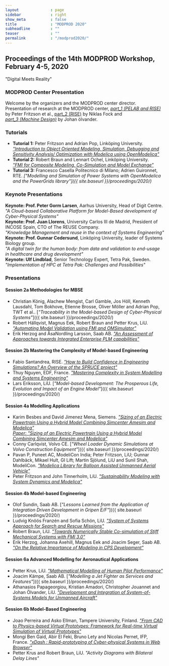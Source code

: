 ```yaml
---
layout              : page
sidebar             : right
show_meta           : false
title               : "MODPROD 2020"
subheadline         : ""
teaser              : ""
permalink           : "/modprod2020/"
---
```


## Proceedings of the 14th MODPROD Workshop, February 4-5, 2020

"Digital Meets Reality"

### MODPROD Center Presentation

Welcome by the organizers and the MODPROD center director.\
Presentation of research at the MODPROD center, *[part_1 (PELAB and RISE)](https://liuonline.sharepoint.com/:b:/s/Team_Modprod2/ERRW3qk7vr5GpvQ0SKTNOnYBY4n1gpLhYr91VwR8ctMEnw?e=hgtDx9)* by Peter Fritzson et al., [part_2 (RISE)](https://liuonline.sharepoint.com/:b:/s/Team_Modprod2/EfnkGV2ljtdBgNCnuF1KBhgBfDROo94X86xxUHaGcaqLuw?e=iYZ6Oy) by Niklas Fock and\
*[part_3 (Machine Design)](https://liuonline.sharepoint.com/:b:/s/Team_Modprod2/EQOeTKmXX2dFlGagXNPOBnwBvygvFfN--L7eQpu77f_uZw?e=PKdwEu)* by Johan &#246;lvander.

### Tutorials

-   **Tutorial 1:** Peter Fritzson and Adrian Pop, Link&#246;ping University.\
    *["Introduction to Object Oriented Modeling, Simulation, Debugging and Sensitivity Analysis/ Optimization with Modelica using OpenModelica"](https://liuonline.sharepoint.com/:b:/s/Team_Modprod2/EUhZIVE8J6BGnXW98B3m37EBH9gcdERoyCDAkl29xM_9-Q?e=NjG3ox)*
-   **Tutorial 2:** Robert Braun and Lennart Ochel, Link&#246;ping University.\
    *["FMI for Composite Modeling, Co-Simulation and Model Exchange"](https://liuonline.sharepoint.com/:b:/s/Team_Modprod2/EZbFznPijVJAsX69IVdyg58BS9Ltq49Jcl_cdi6rY9Qelw?e=eflyQO)*
-   **Tutorial 3:** Francesco Casella Politecnico di Milano; Adrien Guironnet, RTE. *["Modelling and Simulation of Power Systems with OpenModelica and the PowerGrids library"]({{ site.baseurl }}/proceedings/2020/)*

### Keynote Presentations

**Keynote: Prof. Peter Gorm Larsen**, Aarhus University, Head of Digit Centre.\
*"A Cloud-based Collaborative Platform for Model-Based development of Cyber-Physical Systems"*\
**Keynote: Prof. Juan Llorens**, University Carlos III de Madrid, President of INCOSE Spain, CTO of The REUSE Company.\
*"Knowledge Management and reuse in the context of Systems Engineering"*\
**Keynote: Prof. Gunnar Cedersund**, Link&#246;ping University, leader of Systems Biology group.\
*"A digital twin for the human body: from data and validation to end-usage in healthcare and drug development"*\
**Keynote: Ulf Lindblad**, Senior Technology Expert, Tetra Pak, Sweden.\
*"Implementation of HPC at Tetra Pak: Challenges and Possibilities"*

### Presentations

#### Session 2a Methodologies for MBSE

-   Christian K&#246;nig, Alachew Mengist, Carl Gamble, Jos H&#246;ll, Kenneth Lausdahl, Tom Bokhove, Etienne Brosse, Oliver M&#246;ller and Adrian Pop, TWT et al.. [*"Traceability in the Model-based Design of Cyber-Physical Systems"*]({{ site.baseurl }}/proceedings/2020/)
-   Robert H&#228;llqvist, Magnus Eek, Robert Braun and Petter Krus, LiU. [*"Automating Model Validation using FMI and OMSimulator"*](https://liuonline.sharepoint.com/:b:/s/Team_Modprod2/EZW-Cew-6bNEiSHl4lLLOKIBYIp1QWTy2S9eciWeZJcuEA?e=d5QdNB)
-   Erik Herzog and &Aring;saNordling Larsson, Saab AB. [*"An Assessment of Approaches towards Integrated Enterprise PLM capabilities"*](https://liuonline.sharepoint.com/:b:/s/Team_Modprod2/EWVhnU6Apx5Dg8KVRfM4wuIBmB7f3AONYbWDAQ-Mj5CuJQ?e=qBWV3D)

#### Session 2b Mastering the Complexity of Model-based Engineering

-   Fabio Santandrea, RISE. [*"How to Build Confidence in Engineering Simulations? An Overview of the SPRUCE project"*](https://liuonline.sharepoint.com/:b:/s/Team_Modprod2/EV5ShdS4pf5Aj04YZpZB0XsBzFC_vN4MtKC6-vUTRSDzYQ?e=NAMIbQ)
-   Thuy Nguyen, EDF, France. [*"Mastering Complexity in System Modelling and Systems Engineering"*](https://liuonline.sharepoint.com/:b:/s/Team_Modprod2/Ea6aTn46S_BDk3kKnj3DBJQB5743k_2kAETEvzIxvH81zQ?e=KzLk1t)
-   Lars Eriksson, LiU. [*"Model-based Development: The Prosperous Life, Evolution and Impact of an Engine Model"*]({{ site.baseurl }}/proceedings/2020/)

#### Session 4a Modelling Applications

-   Karim Besbes and David Jimenez Mena, Siemens. [*"Sizing of an Electric Powertrain Using a Hybrid Model Combining Simcenter Amesim and Modelica"*](https://liuonline.sharepoint.com/:b:/s/Team_Modprod2/EVG1JdUxAHhMvnIORAPld28BjsaF4DW_YaASS0Sqme8XUA?e=WBF2OZ)\
    [*Paper: "Sizing of an Electric Powertrain Using a Hybrid Model Combining Simcenter Amesim and Modelica"*](https://liuonline.sharepoint.com/:b:/s/Team_Modprod2/EabCIn4O9f9DgYkfUcxxZEEBQSdn7eAy8WT-KX52pMDfyQ?e=zeidly)
-   Conny Carlqvist, Volvo CE. [*"Wheel Loader Dynamic Simulations at Volvo Construction Equipment"*]({{ site.baseurl }}/proceedings/2020/)
-   Pavan P, Puneet AC, ModeliCon India; Peter Fritzson, LiU; Gunnar Dahlb&#228;ck, Mikael Hult, GI Lift; Martin Sj&#246;lund, LiU and Sunil Shah, ModeliCon. [*"Modelica Library for Balloon Assisted Unmanned Aerial Vehicle"*](https://liuonline.sharepoint.com/:b:/s/Team_Modprod2/EQhqeKTBeaxMsrv00U-B38kBSGIPbbr0ly6nyxri4TdoGg?e=qijgC9)
-   Peter Fritzson and John Tinnerholm, LiU. [*"Sustainability Modeling with System Dynamics and Modelica"*](https://liuonline.sharepoint.com/:b:/s/Team_Modprod2/EW0s5SV5MfxEs1j_ATB81n4B079kyblQGw_peuPpXUfYZQ?e=cWIVhx)

#### Session 4b Model-based Engineering

-   Olof Sundin, Saab AB. [*"Lessons Learned from the Application of Integration Driven Development in Gripen E/F"*]({{ site.baseurl }}/proceedings/2020/)
-   Ludvig Kn&#246;&#246;s Franz&eacute;n and Sofia Sch&#246;n, LiU. [*"System of Systems Approach for Search and Rescue Missions"*](https://liuonline.sharepoint.com/:b:/s/Team_Modprod2/EaRkifpiRx5KglParsKjdwoBdep94uXqvQ1FpIYQ8Htm0Q?e=PwxttG)
-   Robert Braun, LiU. [*"Towards Numerically Stable Co-simulation of Stiff Mechanical Systems with FMI 3.0"*](https://liuonline.sharepoint.com/:b:/s/Team_Modprod2/Ef1hhIiKGzhFpfDnaTon8XIBhzQMVCor0kl_d6WZO36k1w?e=ZlM3ls)
-   Erik Herzog, Johanna Axehill, Magnus Eek and Joacim Seger, Saab AB. [*"On the Relative Importance of Modeling in CPS Development"*](https://liuonline.sharepoint.com/:b:/s/Team_Modprod2/ETBYRQ9o92VEoguZFtsPuXAB4Ub8i9xphv6vXrw0nWGouw?e=JTcYgD)

#### Session 6a Advanced Modelling for Aeronautical Applications

-   Petter Krus, LiU. [*"Mathematical Modelling of Human Pilot Performance"*](https://liuonline.sharepoint.com/:b:/s/Team_Modprod2/EUKyuO8Cd1JCt6pRdSh2G-4BnBUOnRn_hPLJUsz22946ug?e=dT6km4)
-   Joacim K&#228;mpe, Saab AB. [*"Modelling a Jet Fighter as Services and Features"*]({{ site.baseurl }}/proceedings/2020/)
-   Athanasios Papageorgiou, Kristian Amadori, Christopher Jouannet and Johan &Ouml;lvander, LiU. [*"Development and Integration of System-of-Systems Models for Unmanned Aircraft"*](https://liuonline.sharepoint.com/:b:/s/Team_Modprod2/EdFCq0ZZH5hDiTD2klD5lHkB_0TSqhL0PZRwDccfwEaF9A?e=GMDhIc)

#### Session 6b Model-Based Engineering

-   Joao Perreira and Asko Ellman, Tampere University, Finland. [*"From CAD to Physics-based Virtual Prototypes: Framework for Real-time Virtual Simulation of Virtual Prototypes"*](https://liuonline.sharepoint.com/:b:/s/Team_Modprod2/EXhzy-dxKVBEokgYbYA1ocEBWuJKVb4v2rfEEMJVnjICVQ?e=SpLdUZ)
-   Mongi Ben Gaid, Abir El Feki, Bruno Lety and Nicolas Pernet, IFP, France. [*"xDash : Rapid-prototyping of Cyber-physical Systems in Web Browser"*](https://liuonline.sharepoint.com/:b:/s/Team_Modprod2/EZfzgJuPYydAiN1Woo2KUKgB0gJuDztxRIe2Fg2mPwSVVw?e=WARdfZ)
-   Petter Krus and Robert Braun, LiU. *"Activity Diagrams with Bilateral Delay Lines"*